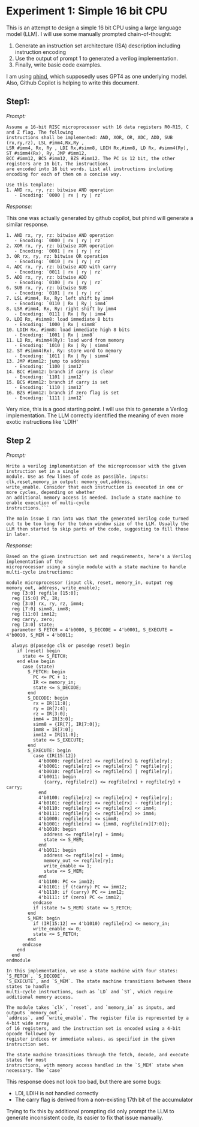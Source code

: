 # Experiment 1: Simple 16 bit CPU

This is an attempt to design a simple 16 bit CPU using a large language model (LLM). I will use some manually prompted chain-of-thought:

1. Generate an instruction set architecture (ISA) description including instruction encoding
2. Use the output of prompt 1 to generated a verilog implementation.
3. Finally, write basic code examples.

I am using [phind](http://phind.com), which supposedly uses GPT4 as one underlying model. Also, Github Copilot is helping to write this document.

## Step1:

*Prompt:*

```
Assume a 16-bit RISC microprocessor with 16 data registers R0-R15, C and Z flag. The following 
instructions shall be implemented: AND, XOR, OR, ADC, ADD, SUB (rx,ry,rz), LSL #imm4,Rx,Ry , 
LSR #imm4, Rx, Ry , LDI Rx,#simm8, LDIH Rx,#imm8, LD Rx, #simm4(Ry), ST #simm4(Rx), Ry, JMP #imm12, 
BCC #imm12, BCS #imm12, BZS #imm12. The PC is 12 bit, the other registers are 16 bit. The instructions 
are encoded into 16 bit words. List all instructions including encoding for each of them on a concise way. 

Use this template:
1. AND rx, ry, rz: bitwise AND operation
   - Encoding: `0000 | rx | ry | rz`
```

*Response:*

This one was actually generated by github copilot, but phind will generate a similar response.

```The instruction set is:
1. AND rx, ry, rz: bitwise AND operation
   - Encoding: `0000 | rx | ry | rz`
2. XOR rx, ry, rz: bitwise XOR operation
   - Encoding: `0001 | rx | ry | rz`
3. OR rx, ry, rz: bitwise OR operation
   - Encoding: `0010 | rx | ry | rz`
4. ADC rx, ry, rz: bitwise ADD with carry
   - Encoding: `0011 | rx | ry | rz`
5. ADD rx, ry, rz: bitwise ADD
   - Encoding: `0100 | rx | ry | rz`
6. SUB rx, ry, rz: bitwise SUB
   - Encoding: `0101 | rx | ry | rz`
7. LSL #imm4, Rx, Ry: left shift by imm4
   - Encoding: `0110 | Rx | Ry | imm4`
8. LSR #imm4, Rx, Ry: right shift by imm4
   - Encoding: `0111 | Rx | Ry | imm4`
9. LDI Rx, #simm8: load immediate 8 bits
   - Encoding: `1000 | Rx | simm8`
10. LDIH Rx, #imm8: load immediate high 8 bits
   - Encoding: `1001 | Rx | imm8`
11. LD Rx, #simm4(Ry): load word from memory
   - Encoding: `1010 | Rx | Ry | simm4`
12. ST #simm4(Rx), Ry: store word to memory
   - Encoding: `1011 | Rx | Ry | simm4`
13. JMP #imm12: jump to address
   - Encoding: `1100 | imm12`
14. BCC #imm12: branch if carry is clear
   - Encoding: `1101 | imm12`
15. BCS #imm12: branch if carry is set
   - Encoding: `1110 | imm12`
16. BZS #imm12: branch if zero flag is set
   - Encoding: `1111 | imm12`
```

Very nice, this is a good starting point. I will use this to generate a Verilog implementation. The LLM correctly identified the meaning of even more exotic instructions like 'LDIH'

## Step 2

*Prompt:*

```
Write a verilog implementation of the microprocessor with the given instruction set in a single 
module. Use as few lines of code as possible. inputs: clk,reset,memory_in output: memory_out,address, 
write_enable. Consider that each instruction is executed in one or more cycles, depending on whether 
an additional memory access is needed. Include a state machine to enable execution of multi-cycle 
instructions.```

The main issue I ran into was that the generated Verilog code turned out to be too long for the token window size of the LLM. Usually the LLM then started to skip parts of the code, suggesting to fill those in later. 
```

*Response:*

```
Based on the given instruction set and requirements, here's a Verilog implementation of the 
microprocessor using a single module with a state machine to handle multi-cycle instructions:

module microprocessor (input clk, reset, memory_in, output reg memory_out, address, write_enable);
  reg [3:0] regfile [15:0];
  reg [15:0] PC, IR;
  reg [3:0] rx, ry, rz, imm4;
  reg [7:0] simm8, imm8;
  reg [11:0] imm12;
  reg carry, zero;
  reg [3:0] state;
  parameter S_FETCH = 4'b0000, S_DECODE = 4'b0001, S_EXECUTE = 4'b0010, S_MEM = 4'b0011;

  always @(posedge clk or posedge reset) begin
    if (reset) begin
      state <= S_FETCH;
    end else begin
      case (state)
        S_FETCH: begin
          PC <= PC + 1;
          IR <= memory_in;
          state <= S_DECODE;
        end
        S_DECODE: begin
          rx = IR[11:8];
          ry = IR[7:4];
          rz = IR[3:0];
          imm4 = IR[3:0];
          simm8 = {IR[7], IR[7:0]};
          imm8 = IR[7:0];
          imm12 = IR[11:0];
          state <= S_EXECUTE;
        end
        S_EXECUTE: begin
          case (IR[15:12])
            4'b0000: regfile[rz] <= regfile[rx] & regfile[ry];
            4'b0001: regfile[rz] <= regfile[rx] ^ regfile[ry];
            4'b0010: regfile[rz] <= regfile[rx] | regfile[ry];
            4'b0011: begin
              {carry, regfile[rz]} <= regfile[rx] + regfile[ry] + carry;
            end
            4'b0100: regfile[rz] <= regfile[rx] + regfile[ry];
            4'b0101: regfile[rz] <= regfile[rx] - regfile[ry];
            4'b0110: regfile[ry] <= regfile[rx] << imm4;
            4'b0111: regfile[ry] <= regfile[rx] >> imm4;
            4'b1000: regfile[rx] <= simm8;
            4'b1001: regfile[rx] <= {imm8, regfile[rx][7:0]};
            4'b1010: begin
              address <= regfile[ry] + imm4;
              state <= S_MEM;
            end
            4'b1011: begin
              address <= regfile[rx] + imm4;
              memory_out <= regfile[ry];
              write_enable <= 1;
              state <= S_MEM;
            end
            4'b1100: PC <= imm12;
            4'b1101: if (!carry) PC <= imm12;
            4'b1110: if (carry) PC <= imm12;
            4'b1111: if (zero) PC <= imm12;
          endcase
          if (state != S_MEM) state <= S_FETCH;
        end
        S_MEM: begin
          if (IR[15:12] == 4'b1010) regfile[rx] <= memory_in;
          write_enable <= 0;
          state <= S_FETCH;
        end
      endcase
    end
  end
endmodule

In this implementation, we use a state machine with four states: `S_FETCH`, `S_DECODE`, 
`S_EXECUTE`, and `S_MEM`. The state machine transitions between these states to handle 
multi-cycle instructions, such as `LD` and `ST`, which require additional memory access.

The module takes `clk`, `reset`, and `memory_in` as inputs, and outputs `memory_out`, 
`address`, and `write_enable`. The register file is represented by a 4-bit wide array 
of 16 registers, and the instruction set is encoded using a 4-bit opcode followed by 
register indices or immediate values, as specified in the given instruction set.

The state machine transitions through the fetch, decode, and execute states for most 
instructions, with memory access handled in the `S_MEM` state when necessary. The `case`
```

This response does not look too bad, but there are some bugs:
- LDI, LDIH is not handled correctly
- The carry flag is derived from a non-existing 17th bit of the accumulator

Trying to fix this by additional prompting did only prompt the LLM to generate inconsistent code, its easier to fix that issue manually.

